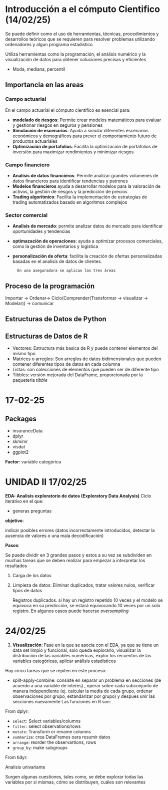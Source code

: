 # Introducción a el cómputo Cientifico (14/02/25)

Se puede definir como el uso de herramientas, técnicas, procedimientos y desarrollos teóricos que se requieren para resolver problemas utilizando ordenadores y algun programa estadistico

Utiliza herramientas como la programación, el análisis numérico y la visualización de datos para obtener soluciones precisas y eficientes

* Moda, mediana, percentil

## Importancia en las areas

### Campo actuarial

En el campo actuarial el cómputo cientifico es esencial para:
	
* **modelado de riesgos**: Permite crear modelos matemáticos para evaluar y gestionar riesgos en seguros y pensiones
*  **Simulación de escenarios**: Ayuda a simular diferentes escenarios económicos y demográficos para prever el comportamiento futuro de productos actuariales
*  **Optimización de portafolios**: Facilita la optimización de portafolios de inversión para maximizar rendimientos y minimizar riesgos

### Campo financiero

* **Analisis de datos financieros**: Permite analizar grandes volumenes de datos financieros para identificar tendencias y patrones
* **Modelos financieros** ayuda a desarrollar modelos para la valoración de activos, la gestión de riesgos y la predicción de precios
*  **Trading algoritmico**: Facilita la implementación de estrategias de trading automatizados basado en algoritmos complejos

### Sector comercial

* **Analisis de mercado**: permite analizar datos de mercado para identificar oportunidades y tendencias
* **optimazación de operaciones**: ayuda a optimizar procesos comerciales, como la gestión de inventarios y logistica
* **personalización de oferta**: facilita la creación de ofertas personalizadas basadas en el analisis de datos de clientes.

		En una aseguradora se aplican las tres áreas

## Proceso de la programación

Importar -> Ordenar-> Ciclo(Comprender(Transformar -> visualizar -> Modelar)) -> comunicar

## Estructuras de Datos de Python

## Estructuras de Datos de R

* Vectores: Estructura más basica de R y puede contener elementos del mismo tipo
* Matrices o arreglos: Son arreglos de datos bidimensionales que pueden contener diferentes tipos de datos en cada columna
* Listas: son colecciones de elementos que pueden ser de diferente tipo
* Tibbles: versión mejorada del DataFrame, proporcionada por la paqueteria *tibble*


# 17-02-25

## Packages

* insuranceData
* dplyr
* skmimr
* visdat
* ggplot2


**Factor**: variable categórica

# UNIDAD II  17/02/25

**EDA: Analisis exploratorio de datos (Exploratory Data Analysis)**
Ciclo iterativo en el que:
* generas preguntas

**objetivo**:

indicar posibles errores (datos incorrectamente introducidos, detectar la ausencia de valores o una mala decodificación)

**Pasos**:

Se puede dividir en 3 grandes pasos y estos a su vez se subdividen en muchas tareas que se deben realizar para empezar a interpretar los resultados

1. Carga de los datos

2. Limpieza de datos: Eliminar duplicados, tratar valores nulos, verificar tipos de datos

	Registros duplicados. si hay un registro repetido 10 veces y el modelo se equivoca en su predicción, se estará equivocando
   10 veces por un solo registro. En algunos casos puede hacerse *oversampling* 


# 24/02/25

3. **Visualización**: Fase en la que se asocia con el EDA, ya que se tiene un data set limpio y funcional, solo queda
explorarlo, visualizar la distribución de las variables numéricas, explor los recuentos de las variables categóricas,
aplicar análisis estadísticos 

Hay cinco tareas que se repiten en este proceso:

- split-apply-combine: consiste en separar un problema en secciones (de acuerdo a una variable de inteŕes) , operar sobre cada subconjunto
de manera independiente (ej. calcular la media de cada grupo, ordenar observaciones por grupo, estandarizar por grupo) y despues unir las secciones nuevamente
Las funciones en R son:

From dplyr:
* `select`: Select variables/columns
* `filter`: select observations/rows
* `mutate`: Transform or rename columns
* `summarize`: crea DataFrames oara resumir datos
* `arrange`: reorder the observartions, rows
* `group_by`: make subgroups

From tidyr:


Analisis univariante

Surgen algunas cuestiones, tales como, se debe explorar todas las variables por si mismas, cómo se distribuyen, cuáles son relevantes

